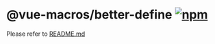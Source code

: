 # @vue-macros/better-define [![npm](https://img.shields.io/npm/v/@vue-macros/better-define.svg)](https://npmjs.com/package/@vue-macros/better-define)

Please refer to [README.md](https://github.com/sxzz/vue-macros#readme)

